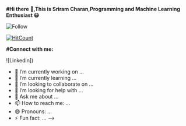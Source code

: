 **#Hi there 👋,This is Sriram Charan,Programming and Machine Learning Enthusiast :smiley:**

![Follow](https://img.shields.io/github/followers/Sri8910?color=red&label=Follow&logoColor=black&style=social)

[![HitCount](http://hits.dwyl.com/Sri8910/Sri8910.svg)](http://hits.dwyl.com/Sri8910/Sri8910)

**#Connect with me:**

![Linkedin])

- 🔭 I’m currently working on ...
- 🌱 I’m currently learning ...
- 👯 I’m looking to collaborate on ...
- 🤔 I’m looking for help with ...
- 💬 Ask me about ...
- 📫 How to reach me: ...
- 😄 Pronouns: ...
- ⚡ Fun fact: ...
-->
